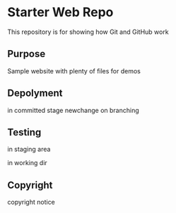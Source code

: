 # Starter Web Repo

This repository is for showing how Git and GitHub work

## Purpose

Sample website with plenty of files for demos

## Depolyment

in committed stage
newchange on branching
## Testing

in staging area

in working dir

## Copyright

copyright notice